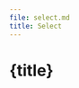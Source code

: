 ```yaml
---
file: select.md
title: Select
---
```


<script>
    import {Button} from '$lib'
</script>

# {title}
